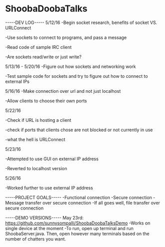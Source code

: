 # ShoobaDoobaTalks 
-----DEV LOG----- 
5/12/16 
-Begin socket research, benefits of socket VS. URLConnect 

-Use sockets to connect to programs, and pass a message 

-Read code of sample IRC client 

-Are sockets read/write or just write?

5/13/16 - 5/20/16
-Figure out how sockets and networking work

-Test sample code for sockets and try to figure out how to connect to external IPs

5/16/16
-Make connection over url and not just localhost

-Allow clients to choose their own ports 

5/22/16

-Check if URL is hosting a client 

-check if ports that clients chose are not blocked or not currently in use 

-what the hell is URLConnect  

5/23/16

-Attempted to use GUI on external IP address

-Reverted to localhost version

5/26/16

-Worked further to use external IP address



-----PROJECT GOALS----- 
-Functional connection 
-Secure connection 
-Message transfer over secure connection 
-If all goes well, file transfer over secure connection 

-----DEMO VERSIONS-----
May 23rd: https://github.com/sunnysompalli/ShoobaDoobaTalksDemo
    -Works on single device at the moment
    -To run, open up terminal and run ShoobaServer.java. Then, open however many terminals based on the number of chatters you want.